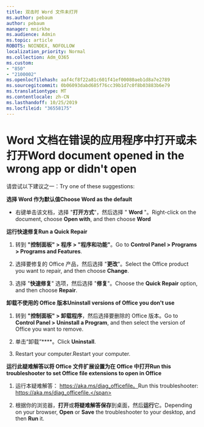 ```yaml
---
title: 双击时 Word 文件未打开
ms.author: pebaum
author: pebaum
manager: mnirkhe
ms.audience: Admin
ms.topic: article
ROBOTS: NOINDEX, NOFOLLOW
localization_priority: Normal
ms.collection: Adm_O365
ms.custom:
- "850"
- "2100002"
ms.openlocfilehash: aaf4cf8f22a81c601f41ef00080aeb1d8a7e2789
ms.sourcegitcommit: 0b06093dabd685f76cc39b1d7c0f8b03883b6e79
ms.translationtype: MT
ms.contentlocale: zh-CN
ms.lasthandoff: 10/25/2019
ms.locfileid: "36558175"
---
```

# <a name="word-document-opened-in-the-wrong-app-or-didnt-open"></a><span data-ttu-id="6829c-102">Word 文档在错误的应用程序中打开或未打开</span><span class="sxs-lookup"><span data-stu-id="6829c-102">Word document opened in the wrong app or didn't open</span></span>

<span data-ttu-id="6829c-103">请尝试以下建议之一：</span><span class="sxs-lookup"><span data-stu-id="6829c-103">Try one of these suggestions:</span></span>

<span data-ttu-id="6829c-104">**选择 Word 作为默认值**</span><span class="sxs-lookup"><span data-stu-id="6829c-104">**Choose Word as the default**</span></span>

- <span data-ttu-id="6829c-105">右键单击该文档，选择 "**打开方式**"，然后选择 " **Word** "。</span><span class="sxs-lookup"><span data-stu-id="6829c-105">Right-click on the document, choose **Open with**, and then choose **Word**</span></span>

<span data-ttu-id="6829c-106">**运行快速修复**</span><span class="sxs-lookup"><span data-stu-id="6829c-106">**Run a Quick Repair**</span></span>

1. <span data-ttu-id="6829c-107">转到 **"控制面板" > 程序 > "程序和功能"**。</span><span class="sxs-lookup"><span data-stu-id="6829c-107">Go to **Control Panel > Programs > Programs and Features**.</span></span>

2. <span data-ttu-id="6829c-108">选择要修复的 Office 产品，然后选择 "**更改**"。</span><span class="sxs-lookup"><span data-stu-id="6829c-108">Select the Office product you want to repair, and then choose **Change**.</span></span>

3. <span data-ttu-id="6829c-109">选择 "**快速修复**" 选项，然后选择 "**修复**"。</span><span class="sxs-lookup"><span data-stu-id="6829c-109">Choose the **Quick Repair** option, and then choose **Repair**.</span></span>

<span data-ttu-id="6829c-110">**卸载不使用的 Office 版本**</span><span class="sxs-lookup"><span data-stu-id="6829c-110">**Uninstall versions of Office you don't use**</span></span>

1. <span data-ttu-id="6829c-111">转到 **"控制面板" > 卸载程序**，然后选择要删除的 Office 版本。</span><span class="sxs-lookup"><span data-stu-id="6829c-111">Go to **Control Panel > Uninstall a Program**, and then select the version of Office you want to remove.</span></span>

2. <span data-ttu-id="6829c-112">单击“卸载”\*\*\*\*。</span><span class="sxs-lookup"><span data-stu-id="6829c-112">Click **Uninstall**.</span></span>

3. <span data-ttu-id="6829c-113">Restart your computer.</span><span class="sxs-lookup"><span data-stu-id="6829c-113">Restart your computer.</span></span>

<span data-ttu-id="6829c-114">**运行此疑难解答以将 Office 文件扩展设置为在 Office 中打开**</span><span class="sxs-lookup"><span data-stu-id="6829c-114">**Run this troubleshooter to set Office file extensions to open in Office**</span></span>

1. <span data-ttu-id="6829c-115">运行本疑难解答： https://aka.ms/diag_officefile。</span><span class="sxs-lookup"><span data-stu-id="6829c-115">Run this troubleshooter: https://aka.ms/diag_officefile.</span></span>

2. <span data-ttu-id="6829c-116">根据你的浏览器，**打开**或**将疑难解答保存**到桌面，然后**运行**它。</span><span class="sxs-lookup"><span data-stu-id="6829c-116">Depending on your browser, **Open** or **Save** the troubleshooter to your desktop, and then **Run** it.</span></span>
